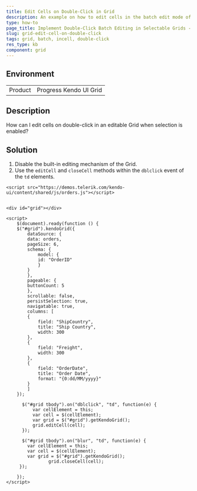 ```yaml
---
title: Edit Cells on Double-Click in Grid
description: An example on how to edit cells in the batch edit mode of the Kendo UI Grid on double-click.
type: how-to
page_title: Implement Double-Click Batch Editing in Selectable Grids - Kendo UI Grid for jQuery
slug: grid-edit-cell-on-double-click
tags: grid, batch, incell, double-click
res_type: kb
component: grid
---
```


## Environment

<table>
 <tr>
  <td>Product</td>
  <td>Progress Kendo UI Grid</td>
 </tr>
</table>

## Description

How can I edit cells on double-click in an editable Grid when selection is enabled?

## Solution

1. Disable the built-in editing mechanism of the Grid.
1. Use the `editCell` and `closeCell` methods within the `dblclick` event of the `td` elements.

```dojo
<script src="https://demos.telerik.com/kendo-ui/content/shared/js/orders.js"></script>


<div id="grid"></div>

<script>
    $(document).ready(function () {
    $("#grid").kendoGrid({
        dataSource: {
        data: orders,
        pageSize: 6,
        schema: {
            model: {
            id: "OrderID"
            }
        }
        },
        pageable: {
        buttonCount: 5
        },
        scrollable: false,
        persistSelection: true,
        navigatable: true,
        columns: [
        {
            field: "ShipCountry",
            title: "Ship Country",
            width: 300
        },
        {
            field: "Freight",
            width: 300
        },
        {
            field: "OrderDate",
            title: "Order Date",
            format: "{0:dd/MM/yyyy}"
        }
        ]
    });

      $("#grid tbody").on("dblclick", "td", function(e) {
          var cellElement = this;
          var cell = $(cellElement);
          var grid = $("#grid").getKendoGrid();
          grid.editCell(cell);
      });

      $("#grid tbody").on("blur", "td", function(e) {
        var cellElement = this;
        var cell = $(cellElement);
        var grid = $("#grid").getKendoGrid();
				grid.closeCell(cell);
   	 });

    });
</script>
```
